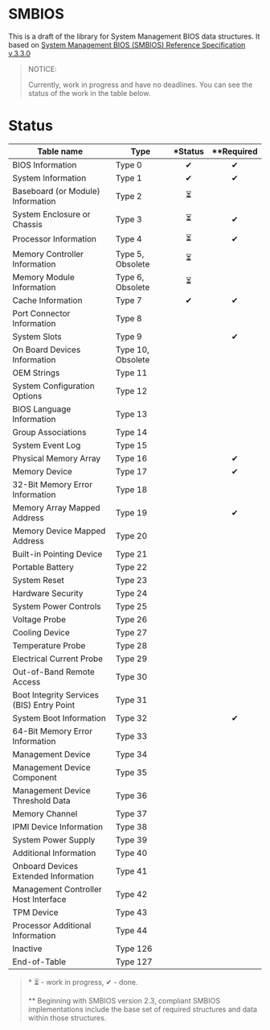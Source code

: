 # SMBIOS

This is a draft of the library for System Management BIOS data structures.
It based on [System Management BIOS (SMBIOS) Reference Specification v.3.3.0](https://www.dmtf.org/sites/default/files/standards/documents/DSP0134_3.3.0.pdf)

> NOTICE:
>
> Currently, work in progress and have no deadlines. You can see the status of the work in the table below.

# Status

| Table name                                | Type              | \*Status | \*\*Required |
| ----------------------------------------- | ----------------- | :------: | :----------: |
| BIOS Information                          | Type 0            |     ✔    |       ✔      |
| System Information                        | Type 1            |     ✔    |       ✔      |
| Baseboard (or Module) Information         | Type 2            |     ⏳    |              |
| System Enclosure or Chassis               | Type 3            |     ⏳    |       ✔      |
| Processor Information                     | Type 4            |     ⏳    |       ✔      |
| Memory Controller Information             | Type 5, Obsolete  |     ⏳    |              |
| Memory Module Information                 | Type 6, Obsolete  |     ⏳    |              |
| Cache Information                         | Type 7            |     ✔    |       ✔      |
| Port Connector Information                | Type 8            |          |              |
| System Slots                              | Type 9            |          |       ✔      |
| On Board Devices Information              | Type 10, Obsolete |          |              |
| OEM Strings                               | Type 11           |          |              |
| System Configuration Options              | Type 12           |          |              |
| BIOS Language Information                 | Type 13           |          |              |
| Group Associations                        | Type 14           |          |              |
| System Event Log                          | Type 15           |          |              |
| Physical Memory Array                     | Type 16           |          |       ✔      |
| Memory Device                             | Type 17           |          |       ✔      |
| 32-Bit Memory Error Information           | Type 18           |          |              |
| Memory Array Mapped Address               | Type 19           |          |       ✔      |
| Memory Device Mapped Address              | Type 20           |          |              |
| Built-in Pointing Device                  | Type 21           |          |              |
| Portable Battery                          | Type 22           |          |              |
| System Reset                              | Type 23           |          |              |
| Hardware Security                         | Type 24           |          |              |
| System Power Controls                     | Type 25           |          |              |
| Voltage Probe                             | Type 26           |          |              |
| Cooling Device                            | Type 27           |          |              |
| Temperature Probe                         | Type 28           |          |              |
| Electrical Current Probe                  | Type 29           |          |              |
| Out-of-Band Remote Access                 | Type 30           |          |              |
| Boot Integrity Services (BIS) Entry Point | Type 31           |          |              |
| System Boot Information                   | Type 32           |          |       ✔      |
| 64-Bit Memory Error Information           | Type 33           |          |              |
| Management Device                         | Type 34           |          |              |
| Management Device Component               | Type 35           |          |              |
| Management Device Threshold Data          | Type 36           |          |              |
| Memory Channel                            | Type 37           |          |              |
| IPMI Device Information                   | Type 38           |          |              |
| System Power Supply                       | Type 39           |          |              |
| Additional Information                    | Type 40           |          |              |
| Onboard Devices Extended Information      | Type 41           |          |              |
| Management Controller Host Interface      | Type 42           |          |              |
| TPM Device                                | Type 43           |          |              |
| Processor Additional Information          | Type 44           |          |              |
| Inactive                                  | Type 126          |          |              |
| End-of-Table                              | Type 127          |          |              |

> \* ⏳ - work in progress,  ✔ - done.
>
> \*\* Beginning with SMBIOS version 2.3, compliant SMBIOS implementations include the base set of required structures and data within those structures.
